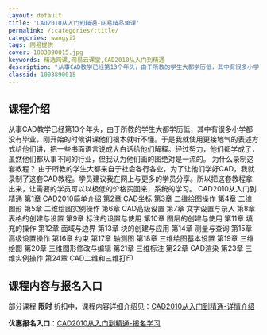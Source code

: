```yaml
---
layout: default
title: 'CAD2010从入门到精通-网易精品单课'
permalink: /:categories/:title/
categories: wangyi2
tags: 网易提供
cover: 1003890015.jpg
keywords: 精选网课,网易云课堂,CAD2010从入门到精通
description: "从事CAD教学已经第13个年头，由于所教的学生大都学历低，其中有很多小学都没有毕业，刚开始的时候讲课他们根本就听不懂。于是我就使用更接地气的表述方式给他们讲，把一些书面语言说成大白话给他们解"
classid: 1003890015
---
```


## 课程介绍

从事CAD教学已经第13个年头，由于所教的学生大都学历低，其中有很多小学都没有毕业，刚开始的时候讲课他们根本就听不懂。于是我就使用更接地气的表述方式给他们讲，把一些书面语言说成大白话给他们解释。经过努力，他们都学成了，虽然他们都从事不同的行业，但我认为他们画的图绝对是一流的。
为什么录制这套教程？
由于所教的学生大都来自于社会各行各业，为了让他们学好CAD，我就录制了这套CAD教程。学员建议我在网上与更多的学员分享。所以把这套教程拿出来，让需要的学员可以以极低的价格买回来，系统的学习。
CAD2010从入门到精通
第1章 CAD2010简单介绍
第2章 CAD坐标
第3章 二维绘图操作
第4章 二维图形
第5章 二维绘图实例操作
第6章 CAD高级设置
第7章 文字设置与录入
第8章 表格的创建与设置
第9章 标注的设置与使用
第10章 图层的创建与使用
第11章 填充的操作
第12章 面域与边界
第13章 块的创建与应用
第14章 测量与查询
第15章 高级设置操作
第16章 约束
第17章 轴测图
第18章 三维绘图基本设置
第19章 三维绘图
第20章 三维图形修改与编辑
第21章 三维标注
第22章 CAD渲染
第23章 三维实例操作
第24章 CAD二维和三维打印

## 课程内容与报名入口

部分课程 **限时** 折扣中，课程内容详细介绍见：[CAD2010从入门到精通-详情介绍](https://study.163.com/course/introduction/1003890015.htm?share=1&shareId=1025206652&utm_campaign=share&utm_medium=iphoneShare&utm_source=&utm_u=1025206652)

**优惠报名入口**：[CAD2010从入门到精通-报名学习](https://study.163.com/course/introduction/1003890015.htm?share=1&shareId=1025206652&utm_campaign=share&utm_medium=iphoneShare&utm_source=&utm_u=1025206652)

